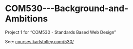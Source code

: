 COM530---Background-and-Ambitions
=================================

Project 1 for “COM530 - Standards Based Web Design”

See: [courses.karlstolley.com/530/](http://courses.karlstolley.com/530/)

